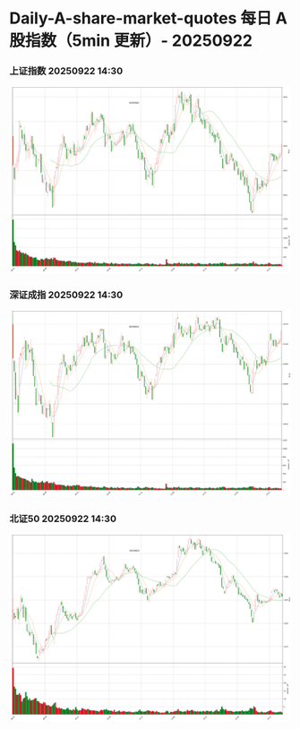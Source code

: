 
# Daily-A-share-market-quotes 每日 A 股指数（5min 更新）- 20250922

### 上证指数 20250922 14:30
![](./fig/2025/9/20250922-sh000001.png)

### 深证成指 20250922 14:30
![](./fig/2025/9/20250922-sz399001.png)

### 北证50 20250922 14:30
![](./fig/2025/9/20250922-bj899050.png)
